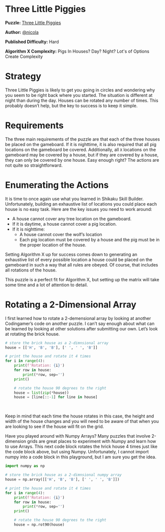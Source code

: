 # Three Little Piggies

__Puzzle:__ [Three Little Piggies](https://www.codingame.com/training/hard/three-little-piggies)

__Author:__ [@nicola](https://www.codingame.com/profile/21bf42f790de293c3aef398f18cd2627479878)

__Published Difficulty:__ Hard

__Algorithm X Complexity:__ Pigs In Houses? Day? Night? Lot's of Options Create Complexity

# Strategy

Three Little Piggies is likely to get you going in circles and wondering why you seem to be right back where you started. The situation is different at night than during the day. Houses can be rotated any number of times. This probably doesn’t help, but the key to success is to keep it simple.

# Requirements

The three main requirements of the puzzle are that each of the three houses be placed on the gameboard. If it is nighttime, it is also required that all pig locations on the gameboard be covered. Additionally, all `X` locations on the gameboard may be covered by a house, but if they are covered by a house, they can only be covered by one house. Easy enough right? The actions are not quite so straightforward.

# Enumerating the Actions

It is time to once again use what you learned in Shikaku Skill Builder. Unfortunately, building an exhaustive list of locations you could place each house is no easy task. Here are the key issues you need to work around:

* A house cannot cover any tree location on the gameboard.
* If it is daytime, a house cannot cover a pig location.
* If it is nighttime:
    * A house cannot cover the wolf’s location
    * Each pig location must be covered by a house and the pig must be in the proper location of the house.

Setting Algorithm X up for success comes down to generating an exhaustive list of every possible location a house could be placed on the gameboard in such a way that all rules are obeyed. Of course, that includes all rotations of the house. 

This puzzle is a perfect fit for Algorithm X, but setting up the matrix will take some time and a lot of attention to detail.

# Rotating a 2-Dimensional Array

I first learned how to rotate a 2-demensional array by looking at another Codingamer’s code on another puzzle. I can’t say enough about what can be learned by looking at other solutions after submitting our own. Let’s look at rotating the brick house.

```python runnable
# store the brick house as a 2-dimnsional array
house = [['H', 'B', 'B'], [' ', ' ', 'B']]

# print the house and rotate it 4 times
for i in range(4):
    print(f'Rotation: {i}')
    for row in house:
        print(*row, sep='')
    print()

    # rotate the house 90 degrees to the right
    house = list(zip(*house))
    house = [line[::-1] for line in house]
```

<BR>

Keep in mind that each time the house rotates in this case, the height and width of the house changes and you will need to be aware of that when you are looking to see if the house will fit on the grid.

Have you played around with Numpy Arrays? Many puzzles that involve 2-dimension grids are great places to experiment with Numpy and learn how to use Arrays. This next code block rotates the hrick house 4 times just like the code block above, but using Numpy. Unfortunately, I cannot import numpy into a code block in this playground, but I am sure you get the idea.

```python
import numpy as np

# store the brick house as a 2-dimnsional numpy array
house = np.array([['H', 'B', 'B'], [' ', ' ', 'B']])

# print the house and rotate it 4 times
for i in range(4):
    print(f'Rotation: {i}')
    for row in house:
        print(*row, sep='')
    print()

    # rotate the house 90 degrees to the right
    house = np.rot90(house)
```
